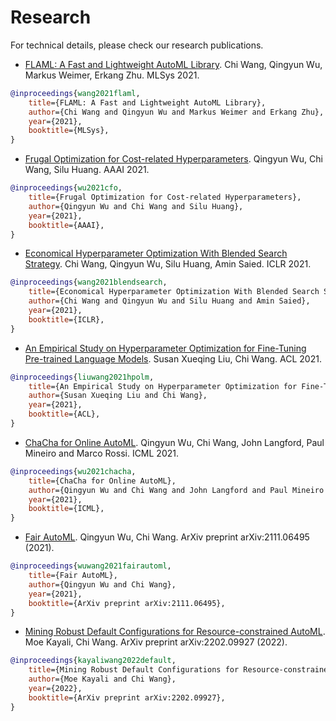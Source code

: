 # Research

For technical details, please check our research publications.

* [FLAML: A Fast and Lightweight AutoML Library](https://www.microsoft.com/en-us/research/publication/flaml-a-fast-and-lightweight-automl-library/). Chi Wang, Qingyun Wu, Markus Weimer, Erkang Zhu. MLSys 2021.

```bibtex
@inproceedings{wang2021flaml,
    title={FLAML: A Fast and Lightweight AutoML Library},
    author={Chi Wang and Qingyun Wu and Markus Weimer and Erkang Zhu},
    year={2021},
    booktitle={MLSys},
}
```

* [Frugal Optimization for Cost-related Hyperparameters](https://arxiv.org/abs/2005.01571). Qingyun Wu, Chi Wang, Silu Huang. AAAI 2021.

```bibtex
@inproceedings{wu2021cfo,
    title={Frugal Optimization for Cost-related Hyperparameters},
    author={Qingyun Wu and Chi Wang and Silu Huang},
    year={2021},
    booktitle={AAAI},
}
```

* [Economical Hyperparameter Optimization With Blended Search Strategy](https://www.microsoft.com/en-us/research/publication/economical-hyperparameter-optimization-with-blended-search-strategy/). Chi Wang, Qingyun Wu, Silu Huang, Amin Saied. ICLR 2021.

```bibtex
@inproceedings{wang2021blendsearch,
    title={Economical Hyperparameter Optimization With Blended Search Strategy},
    author={Chi Wang and Qingyun Wu and Silu Huang and Amin Saied},
    year={2021},
    booktitle={ICLR},
}
```

* [An Empirical Study on Hyperparameter Optimization for Fine-Tuning Pre-trained Language Models](https://aclanthology.org/2021.acl-long.178.pdf). Susan Xueqing Liu, Chi Wang. ACL 2021.

```bibtex
@inproceedings{liuwang2021hpolm,
    title={An Empirical Study on Hyperparameter Optimization for Fine-Tuning Pre-trained Language Models},
    author={Susan Xueqing Liu and Chi Wang},
    year={2021},
    booktitle={ACL},
}
```

* [ChaCha for Online AutoML](https://www.microsoft.com/en-us/research/publication/chacha-for-online-automl/). Qingyun Wu, Chi Wang, John Langford, Paul Mineiro and Marco Rossi. ICML 2021.

```bibtex
@inproceedings{wu2021chacha,
    title={ChaCha for Online AutoML},
    author={Qingyun Wu and Chi Wang and John Langford and Paul Mineiro and Marco Rossi},
    year={2021},
    booktitle={ICML},
}
```

* [Fair AutoML](https://arxiv.org/abs/2111.06495). Qingyun Wu, Chi Wang. ArXiv preprint arXiv:2111.06495 (2021).

```bibtex
@inproceedings{wuwang2021fairautoml,
    title={Fair AutoML},
    author={Qingyun Wu and Chi Wang},
    year={2021},
    booktitle={ArXiv preprint arXiv:2111.06495},
}
```

* [Mining Robust Default Configurations for Resource-constrained AutoML](https://arxiv.org/abs/2202.09927). Moe Kayali, Chi Wang. ArXiv preprint arXiv:2202.09927 (2022).

```bibtex
@inproceedings{kayaliwang2022default,
    title={Mining Robust Default Configurations for Resource-constrained AutoML},
    author={Moe Kayali and Chi Wang},
    year={2022},
    booktitle={ArXiv preprint arXiv:2202.09927},
}
```

